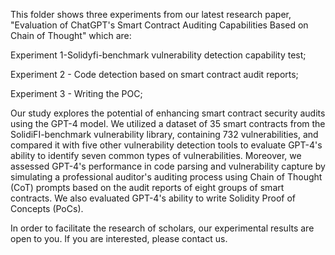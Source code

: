 This folder shows three experiments from our latest research paper, "Evaluation of ChatGPT's Smart Contract Auditing Capabilities Based on Chain of Thought" which are:

Experiment 1-Solidyfi-benchmark vulnerability detection capability test; 

Experiment 2 - Code detection based on smart contract audit reports; 

Experiment 3 - Writing the POC;

Our study explores the potential of enhancing smart contract security audits using the GPT-4 model. We utilized a dataset of 35 smart contracts from the SolidiFI-benchmark vulnerability library, containing 732 vulnerabilities, and compared it with five other vulnerability detection tools to evaluate GPT-4's ability to identify seven common types of vulnerabilities. Moreover, we assessed GPT-4's performance in code parsing and vulnerability capture by simulating a professional auditor's auditing process using Chain of Thought (CoT) prompts based on the audit reports of eight groups of smart contracts. We also evaluated GPT-4's ability to write Solidity Proof of Concepts (PoCs).

In order to facilitate the research of scholars, our experimental results are open to you. If you are interested, please contact us.
